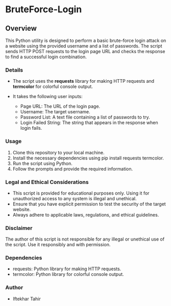 # BruteForce-Login

## Overview

This Python utility is designed to perform a basic brute-force login attack on a website using the provided username and a list of passwords. The script sends HTTP POST requests to the login page URL and checks the response to find a successful login combination.

### Details

- The script uses the **requests** library for making HTTP requests and **termcolor** for colorful console output.

- It takes the following user inputs:
    - Page URL: The URL of the login page.
    - Username: The target username.
    - Password List: A text file containing a list of passwords to try.
    - Login Failed String: The string that appears in the response when login fails.

### Usage

1. Clone this repository to your local machine.
2. Install the necessary dependencies using pip install requests termcolor.
3. Run the script using Python.
4. Follow the prompts and provide the required information.

### Legal and Ethical Considerations

- This script is provided for educational purposes only. Using it for unauthorized access to any system is illegal and unethical.
- Ensure that you have explicit permission to test the security of the target website.
- Always adhere to applicable laws, regulations, and ethical guidelines.

### Disclaimer

The author of this script is not responsible for any illegal or unethical use of the script. Use it responsibly and with permission.

### Dependencies

- requests: Python library for making HTTP requests.
- termcolor: Python library for colorful console output.

### Author

- Iftekhar Tahir
